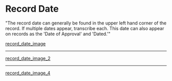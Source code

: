# Record Date

"The record date can generally be found in the upper left hand corner of the record. If multiple dates appear, transcribe each. This date can also appear on records as the 'Date of Approval' and 'Dated.'"

[record_date_image](/assests/images/emigrant/help/record_date_1.png)  
***
[record_date_image_2](/assests/images/emigrant/help/record_date_2.png)  
***
[record_date_image_4](/assests/images/emigrant/help/record_date_4.png)   
